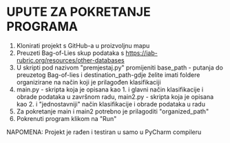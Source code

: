 # UPUTE ZA POKRETANJE PROGRAMA

1. Klonirati projekt s GitHub-a u proizvoljnu mapu
2. Preuzeti Bag-of-Lies skup podataka s https://iab-rubric.org/resources/other-databases
3. U skripti pod nazivom "premjestaj.py" promijeniti base_path - putanja do preuzetog Bag-of-lies i destination_path-gdje želite imati foldere organizirane na način koji je prilagođen klasifikaciji
4. main.py - skripta koja je opisana kao 1. i glavni način klasifikacije i obrade podataka u završnom radu, main2.py - skripta koja je opisana kao 2. i "jednostavniji" način klasifikacije i obrade podataka u radu
5. Za pokretanje main i main2 potrebno je prilagoditi "organized_path"
6. Pokrenuti program klikom na "Run"

NAPOMENA: Projekt je rađen i testiran u samo u PyCharm compileru

